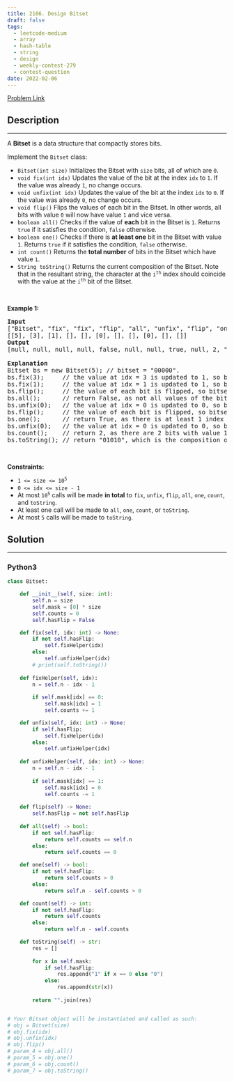 ```yaml
---
title: 2166. Design Bitset
draft: false
tags: 
  - leetcode-medium
  - array
  - hash-table
  - string
  - design
  - weekly-contest-279
  - contest-question
date: 2022-02-06
---
```


[Problem Link](https://leetcode.com/problems/design-bitset/)

## Description

---
<p>A <strong>Bitset</strong> is a data structure that compactly stores bits.</p>

<p>Implement the <code>Bitset</code> class:</p>

<ul>
	<li><code>Bitset(int size)</code> Initializes the Bitset with <code>size</code> bits, all of which are <code>0</code>.</li>
	<li><code>void fix(int idx)</code> Updates the value of the bit at the index <code>idx</code> to <code>1</code>. If the value was already <code>1</code>, no change occurs.</li>
	<li><code>void unfix(int idx)</code> Updates the value of the bit at the index <code>idx</code> to <code>0</code>. If the value was already <code>0</code>, no change occurs.</li>
	<li><code>void flip()</code> Flips the values of each bit in the Bitset. In other words, all bits with value <code>0</code> will now have value <code>1</code> and vice versa.</li>
	<li><code>boolean all()</code> Checks if the value of <strong>each</strong> bit in the Bitset is <code>1</code>. Returns <code>true</code> if it satisfies the condition, <code>false</code> otherwise.</li>
	<li><code>boolean one()</code> Checks if there is <strong>at least one</strong> bit in the Bitset with value <code>1</code>. Returns <code>true</code> if it satisfies the condition, <code>false</code> otherwise.</li>
	<li><code>int count()</code> Returns the <strong>total number</strong> of bits in the Bitset which have value <code>1</code>.</li>
	<li><code>String toString()</code> Returns the current composition of the Bitset. Note that in the resultant string, the character at the <code>i<sup>th</sup></code> index should coincide with the value at the <code>i<sup>th</sup></code> bit of the Bitset.</li>
</ul>

<p>&nbsp;</p>
<p><strong class="example">Example 1:</strong></p>

<pre>
<strong>Input</strong>
[&quot;Bitset&quot;, &quot;fix&quot;, &quot;fix&quot;, &quot;flip&quot;, &quot;all&quot;, &quot;unfix&quot;, &quot;flip&quot;, &quot;one&quot;, &quot;unfix&quot;, &quot;count&quot;, &quot;toString&quot;]
[[5], [3], [1], [], [], [0], [], [], [0], [], []]
<strong>Output</strong>
[null, null, null, null, false, null, null, true, null, 2, &quot;01010&quot;]

<strong>Explanation</strong>
Bitset bs = new Bitset(5); // bitset = &quot;00000&quot;.
bs.fix(3);     // the value at idx = 3 is updated to 1, so bitset = &quot;00010&quot;.
bs.fix(1);     // the value at idx = 1 is updated to 1, so bitset = &quot;01010&quot;. 
bs.flip();     // the value of each bit is flipped, so bitset = &quot;10101&quot;. 
bs.all();      // return False, as not all values of the bitset are 1.
bs.unfix(0);   // the value at idx = 0 is updated to 0, so bitset = &quot;00101&quot;.
bs.flip();     // the value of each bit is flipped, so bitset = &quot;11010&quot;. 
bs.one();      // return True, as there is at least 1 index with value 1.
bs.unfix(0);   // the value at idx = 0 is updated to 0, so bitset = &quot;01010&quot;.
bs.count();    // return 2, as there are 2 bits with value 1.
bs.toString(); // return &quot;01010&quot;, which is the composition of bitset.
</pre>

<p>&nbsp;</p>
<p><strong>Constraints:</strong></p>

<ul>
	<li><code>1 &lt;= size &lt;= 10<sup>5</sup></code></li>
	<li><code>0 &lt;= idx &lt;= size - 1</code></li>
	<li>At most <code>10<sup>5</sup></code> calls will be made <strong>in total</strong> to <code>fix</code>, <code>unfix</code>, <code>flip</code>, <code>all</code>, <code>one</code>, <code>count</code>, and <code>toString</code>.</li>
	<li>At least one call will be made to <code>all</code>, <code>one</code>, <code>count</code>, or <code>toString</code>.</li>
	<li>At most <code>5</code> calls will be made to <code>toString</code>.</li>
</ul>


## Solution

---
### Python3
``` py title='design-bitset'
class Bitset:

    def __init__(self, size: int):
        self.n = size
        self.mask = [0] * size
        self.counts = 0
        self.hasFlip = False

    def fix(self, idx: int) -> None:
        if not self.hasFlip:
            self.fixHelper(idx)
        else:
            self.unfixHelper(idx)
        # print(self.toString())
    
    def fixHelper(self, idx):
        n = self.n - idx - 1
        
        if self.mask[idx] == 0:
            self.mask[idx] = 1
            self.counts += 1

    def unfix(self, idx: int) -> None:
        if self.hasFlip:
            self.fixHelper(idx)
        else:
            self.unfixHelper(idx)
    
    def unfixHelper(self, idx: int) -> None:
        n = self.n - idx - 1
        
        if self.mask[idx] == 1:
            self.mask[idx] = 0
            self.counts -= 1
        
    def flip(self) -> None:
        self.hasFlip = not self.hasFlip
        
    def all(self) -> bool:
        if not self.hasFlip:
            return self.counts == self.n
        else:
            return self.counts == 0

    def one(self) -> bool:
        if not self.hasFlip:
            return self.counts > 0
        else:
            return self.n - self.counts > 0

    def count(self) -> int:
        if not self.hasFlip:
            return self.counts
        else:
            return self.n - self.counts

    def toString(self) -> str:
        res = []
        
        for x in self.mask:
            if self.hasFlip:
                res.append("1" if x == 0 else "0")
            else:
                res.append(str(x))
        
        return "".join(res)


# Your Bitset object will be instantiated and called as such:
# obj = Bitset(size)
# obj.fix(idx)
# obj.unfix(idx)
# obj.flip()
# param_4 = obj.all()
# param_5 = obj.one()
# param_6 = obj.count()
# param_7 = obj.toString()
```

